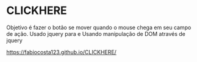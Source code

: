# CLICKHERE
Objetivo é fazer o botão se mover quando o mouse chega em seu campo de ação.
Usado jquery para <body> e <css>
Usando manipulação de DOM através de jquery

https://fabiocosta123.github.io/CLICKHERE/
